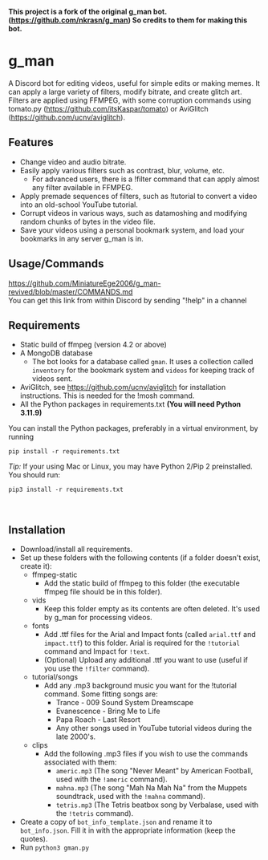 **This project is a fork of the original g_man bot. (https://github.com/nkrasn/g_man) So credits to them for making this bot.**

# g_man
A Discord bot for editing videos, useful for simple edits or making memes. It can apply a large variety of filters, modify bitrate, and create glitch art. <br>
Filters are applied using FFMPEG, with some corruption commands using tomato.py (https://github.com/itsKaspar/tomato) or AviGlitch (https://github.com/ucnv/aviglitch).

## Features
* Change video and audio bitrate.
* Easily apply various filters such as contrast, blur, volume, etc.
  * For advanced users, there is a !filter command that can apply almost any filter available in FFMPEG.
* Apply premade sequences of filters, such as !tutorial to convert a video into an old-school YouTube tutorial.
* Corrupt videos in various ways, such as datamoshing and modifying random chunks of bytes in the video file.
* Save your videos using a personal bookmark system, and load your bookmarks in any server g_man is in.

## Usage/Commands
https://github.com/MiniatureEge2006/g_man-revived/blob/master/COMMANDS.md<br>
You can get this link from within Discord by sending "!help" in a channel

## Requirements
* Static build of ffmpeg (version 4.2 or above)
* A MongoDB database
  * The bot looks for a database called `gman`. It uses a collection called `inventory` for the bookmark system and `videos` for keeping track of videos sent.
* AviGlitch, see https://github.com/ucnv/aviglitch for installation instructions. This is needed for the !mosh command.
* All the Python packages in requirements.txt **(You will need Python 3.11.9)**

You can install the Python packages, preferably in a virtual environment, by running
```
pip install -r requirements.txt
```

*Tip:* If your using Mac or Linux, you may have Python 2/Pip 2 preinstalled. You should run:
```
pip3 install -r requirements.txt
```
<br>

## Installation
* Download/install all requirements.
* Set up these folders with the following contents (if a folder doesn't exist, create it):
  * ffmpeg-static
    * Add the static build of ffmpeg to this folder (the executable ffmpeg file should be in this folder).
  * vids
    * Keep this folder empty as its contents are often deleted. It's used by g_man for processing videos.
  * fonts
    * Add .ttf files for the Arial and Impact fonts (called `arial.ttf` and `impact.ttf`) to this folder. Arial is required for the `!tutorial` command and Impact for `!text`.
    * (Optional) Upload any additional .ttf you want to use (useful if you use the `!filter` command).
  * tutorial/songs
    * Add any .mp3 background music you want for the !tutorial command. Some fitting songs are:
      * Trance - 009 Sound System Dreamscape
      * Evanescence - Bring Me to Life
      * Papa Roach - Last Resort
      * Any other songs used in YouTube tutorial videos during the late 2000's.
  * clips
    * Add the following .mp3 files if you wish to use the commands associated with them:
      * `americ.mp3` (The song "Never Meant" by American Football, used with the `!americ` command).
      * `mahna.mp3` (The song "Mah Na Mah Na" from the Muppets soundtrack, used with the `!mahna` command).
      * `tetris.mp3` (The Tetris beatbox song by Verbalase, used with the `!tetris` command).
* Create a copy of `bot_info_template.json` and rename it to `bot_info.json`. Fill it in with the appropriate information (keep the quotes).
* Run `python3 gman.py`
